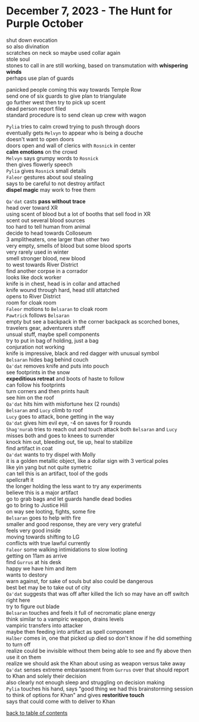 # December 7, 2023 - The Hunt for Purple October

shut down evocation  
so also divination  
scratches on neck so maybe used collar again  
stole soul  
stones to call in are still working, based on transmutation with **whispering winds**  
perhaps use plan of guards

panicked people coming this way towards Temple Row  
send one of six guards to give plan to triangulate  
go further west then try to pick up scent  
dead person report filed  
standard procedure is to send clean up crew with wagon  

`Pylia` tries to calm crowd trying to push through doors  
eventually gets `Melvyn` to appear who is being a douche  
doesn't want to open doors  
doors open and wall of clerics with `Rosnick` in center  
**calm emotions** on the crowd  
`Melvyn` says grumpy words to `Rosnick`  
then gives flowerly speech  
`Pylia` gives `Rosnick` small details  
`Faleor` gestures about soul stealing  
says to be careful to not destroy artifact  
**dispel magic** may work to free them  

`Qa'dat` casts **pass without trace**  
head over toward XR  
using scent of blood but a lot of booths that sell food in XR  
scent out several blood sources  
too hard to tell human from animal  
decide to head towards Colloseum  
3 amplitheaters, one larger than other two  
very empty, smells of blood but some blood sports  
very rarely used in winter  
smell stronger blood, new blood  
to west towards River District  
find another corpse in a corrador  
looks like dock worker  
knife is in chest, head is in collar and attached  
knife wound through hard, head still attatched  
opens to River District  
room for cloak room  
`Faleor` motions to `Belsaran` to cloak room  
`Pawtrick` follows `Belsaran`  
empty but see a backpack in the corner
backpack as scorched bones, travelers gear, adventurers stuff  
unsual stuff, maybe spell components  
try to put in bag of holding, just a bag  
conjuration not working  
knife is impressive, black and red dagger with unusual symbol  
`Belsaran` hides bag behind couch  
`Qa'dat` removes knife and puts into pouch  
see footprints in the snow  
**expeditious retreat** and boots of haste to follow  
can follow his footprints  
turn corners and then prints hault  
see him on the roof  
`Qa'dat` hits him with misfortune hex (2 rounds)  
`Belsaran` and `Lucy` climb to roof  
`Lucy` goes to attack, bone getting in the way  
`Qa'dat` gives him evil eye, -4 on saves for 9 rounds  
`Shag'nurab` tries to reach out and touch attack both `Belsaran` and `Lucy`  
misses both and goes to knees to surrender  
knock him out, bleeding out, tie up, heal to stabilize  
find artifact in coat  
`Qa'dat` wants to try dispel with Molly  
it is a golden metallic object, like a dollar sign with 3 vertical poles  
like yin yang but not quite symetric  
can tell this is an artifact, tool of the gods  
spellcraft it  
the longer holding the less want to try any experiments  
believe this is a major artifact  
go to grab bags and let guards handle dead bodies  
go to bring to Justice Hill  
on way see looting, fights, some fire  
`Belsaran` goes to help with fire  
smaller and good response, they are very very grateful  
feels very good inside  
moving towards shifting to LG  
conflicts with true lawful currently  
`Faleor` some walking intimidations to slow looting  
getting on 11am as arrive  
find `Gurrus` at his desk  
happy we have him and item  
wants to destory  
warn against, for sake of souls but also could be dangerous  
best bet may be to take out of city  
`Qa'dat` suggests that was off after killed the lich so may have an off switch right here  
try to figure out blade  
`Belsaran` touches and feels it full of necromatic plane energy  
think similar to a vampiric weapon, drains levels  
vampiric transfers into attacker  
maybe then feeding into artifact as spell component  
`Halber` comes in, one that picked up died so don't know if he did something to turn off  
realize could be invisible without them being able to see and fly above then use it on them  
realize we should ask the Khan about using as weapon versus take away  
`Qa'dat` senses extreme embarassment from `Gurrus` over that should report to Khan and solely their decision  
also clearly not enough sleep and struggling on decision making  
`Pylia` touches his hand, says "good thing we had this brainstorming session to think of options for Khan" and gives **restoritive touch**  
says that could come with to deliver to Khan  

[back to table of contents](/sessions/README.md)
